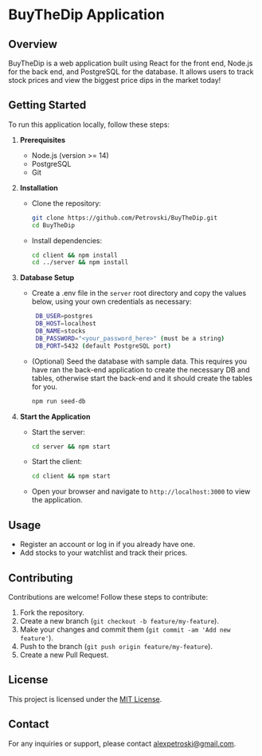 # BuyTheDip Application

## Overview
BuyTheDip is a web application built using React for the front end, Node.js for the back end, and PostgreSQL for the database. It allows users to track stock prices and view the biggest price dips in the market today!

## Getting Started
To run this application locally, follow these steps:

1. **Prerequisites**
   - Node.js (version >= 14)
   - PostgreSQL
   - Git

2. **Installation**
   - Clone the repository:
     ```bash
     git clone https://github.com/Petrovski/BuyTheDip.git
     cd BuyTheDip
     ```
   - Install dependencies:
     ```bash
     cd client && npm install
     cd ../server && npm install
     ```

3. **Database Setup**
   - Create a .env file in the `server` root directory and copy the values below, using your own credentials as necessary:
     ```bash
      DB_USER=postgres
      DB_HOST=localhost
      DB_NAME=stocks
      DB_PASSWORD="<your_password_here>" (must be a string)
      DB_PORT=5432 (default PostgreSQL port)
     ```
   - (Optional) Seed the database with sample data. This requires you have ran the back-end application to create the necessary DB and tables, otherwise start the back-end and it should create the tables for you.
     ```bash
     npm run seed-db
     ```

4. **Start the Application**
   - Start the server:
     ```bash
     cd server && npm start
     ```
   - Start the client:
     ```bash
     cd client && npm start
     ```
   - Open your browser and navigate to `http://localhost:3000` to view the application.

## Usage
- Register an account or log in if you already have one.
- Add stocks to your watchlist and track their prices.

## Contributing
Contributions are welcome! Follow these steps to contribute:
1. Fork the repository.
2. Create a new branch (`git checkout -b feature/my-feature`).
3. Make your changes and commit them (`git commit -am 'Add new feature'`).
4. Push to the branch (`git push origin feature/my-feature`).
5. Create a new Pull Request.

## License
This project is licensed under the [MIT License](https://opensource.org/licenses/MIT).

## Contact
For any inquiries or support, please contact [alexpetroski@gmail.com](mailto:alexpetroski@gmail.com).

